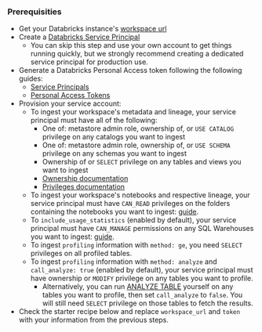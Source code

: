 ### Prerequisities
- Get your Databricks instance's [workspace url](https://docs.databricks.com/workspace/workspace-details.html#workspace-instance-names-urls-and-ids)
- Create a [Databricks Service Principal](https://docs.databricks.com/administration-guide/users-groups/service-principals.html#what-is-a-service-principal)
  + You can skip this step and use your own account to get things running quickly,
  but we strongly recommend creating a dedicated service principal for production use.
- Generate a Databricks Personal Access token following the following guides:
  + [Service Principals](https://docs.databricks.com/administration-guide/users-groups/service-principals.html#personal-access-tokens)
  + [Personal Access Tokens](https://docs.databricks.com/dev-tools/auth.html#databricks-personal-access-tokens)
- Provision your service account:
  + To ingest your workspace's metadata and lineage, your service principal must have all of the following:
    * One of: metastore admin role, ownership of, or `USE CATALOG` privilege on any catalogs you want to ingest
    * One of: metastore admin role, ownership of, or `USE SCHEMA` privilege on any schemas you want to ingest
    * Ownership of or `SELECT` privilege on any tables and views you want to ingest
    * [Ownership documentation](https://docs.databricks.com/data-governance/unity-catalog/manage-privileges/ownership.html)
    * [Privileges documentation](https://docs.databricks.com/data-governance/unity-catalog/manage-privileges/privileges.html)
  + To ingest your workspace's notebooks and respective lineage, your service principal must have `CAN_READ` privileges on the folders containing the notebooks you want to ingest: [guide](https://docs.databricks.com/en/security/auth-authz/access-control/workspace-acl.html#folder-permissions).
  + To `include_usage_statistics` (enabled by default), your service principal must have `CAN_MANAGE` permissions on any SQL Warehouses you want to ingest: [guide](https://docs.databricks.com/security/auth-authz/access-control/sql-endpoint-acl.html).
  + To ingest `profiling` information with `method: ge`, you need `SELECT` privileges on all profiled tables.
  + To ingest `profiling` information with `method: analyze` and `call_analyze: true` (enabled by default), your service principal must have ownership or `MODIFY` privilege on any tables you want to profile.
    * Alternatively, you can run [ANALYZE TABLE](https://docs.databricks.com/sql/language-manual/sql-ref-syntax-aux-analyze-table.html) yourself on any tables you want to profile, then set `call_analyze` to `false`.
    You will still need `SELECT` privilege on those tables to fetch the results.
- Check the starter recipe below and replace `workspace_url` and `token` with your information from the previous steps.
